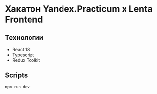 # Хакатон Yandex.Practicum x Lenta Frontend 


## Технологии
 - React 18
 - Typescript
 - Redux Toolkit

## Scripts
`npm run dev`
